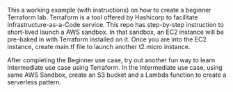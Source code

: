 This a working example (with instructions) on how to create a beginner Terraform lab.
Terraform is a tool offered by Hashicorp to facilitate Infrastructure-as-a-Code service.
This repo has step-by-step instruction to short-lived launch a AWS sandbox.
In that sandbox, an EC2 instance will be pre-baked in with Terraform installed on it.
Once you are into the EC2 instance, create main.tf file to launch another t2.micro instance.

After completing the Beginner use case, try out another fun way to learn Intermediate use case using Terraform.
In the Intermediate use case, using same AWS Sandbox, create an S3 bucket and a Lambda function to create a serverless pattern.
